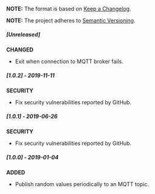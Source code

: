 **NOTE:** The format is based on [Keep a Changelog](http://keepachangelog.com/en/1.0.0/).

**NOTE:** The project adheres to [Semantic Versioning](http://semver.org/spec/v2.0.0.html).

##### [Unreleased]

**CHANGED**

* Exit when connection to MQTT broker fails.


##### [1.0.2] - 2019-11-11

**SECURITY**

* Fix security vulnerabilities reported by GitHub.


##### [1.0.1] - 2019-06-26

**SECURITY**

* Fix security vulnerabilities reported by GitHub.


##### [1.0.0] - 2019-01-04

**ADDED**

* Publish random values periodically to an MQTT topic.
